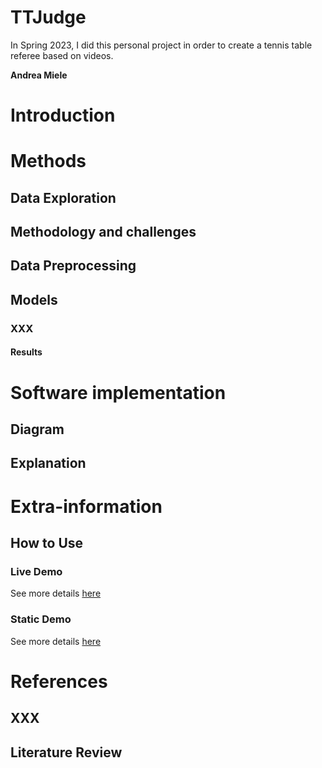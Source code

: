 # TTJudge

In Spring 2023, I did this personal project in order to create a tennis table referee based on videos.

**Andrea Miele**

# Introduction


# Methods
## Data Exploration



## Methodology and challenges



## Data Preprocessing


## Models
### XXX
#### Results


# Software implementation
## Diagram


## Explanation

# Extra-information
## How to Use

### Live Demo
See more details [here]()

### Static Demo
See more details [here]()

# References
## XXX


## Literature Review
